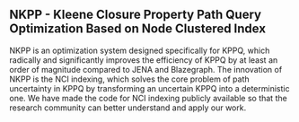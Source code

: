 ## NKPP - Kleene Closure Property Path Query Optimization Based on Node Clustered Index

<p>
NKPP is an optimization system designed specifically for KPPQ, which radically and significantly improves the efficiency of KPPQ by at least an order of magnitude compared to JENA and Blazegraph. The innovation of NKPP is the NCI indexing, which solves the core problem of path uncertainty in KPPQ by transforming an uncertain KPPQ into a deterministic one. We have made the code for NCI indexing publicly available so that the research community can better understand and apply our work.
</p>
